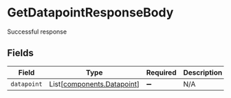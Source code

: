 # GetDatapointResponseBody

Successful response


## Fields

| Field                                                              | Type                                                               | Required                                                           | Description                                                        |
| ------------------------------------------------------------------ | ------------------------------------------------------------------ | ------------------------------------------------------------------ | ------------------------------------------------------------------ |
| `datapoint`                                                        | List[[components.Datapoint](../../models/components/datapoint.md)] | :heavy_minus_sign:                                                 | N/A                                                                |